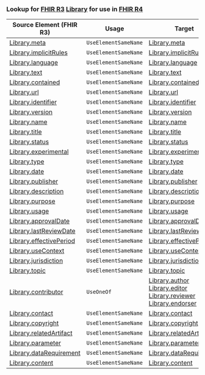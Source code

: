 ### Lookup for [FHIR R3](https://hl7.org/fhir/STU3/) [Library](https://hl7.org/fhir/STU3/Library.html) for use in [FHIR R4](https://hl7.org/fhir/R4/)

| Source Element (FHIR R3) | Usage | Target |
| -------------- | ----- | ------ |
| [Library.meta](https://hl7.org/fhir/STU3/Library.html#resource) | `UseElementSameName` | [Library.meta](https://hl7.org/fhir/R4/Library.html#resource) |
| [Library.implicitRules](https://hl7.org/fhir/STU3/Library.html#resource) | `UseElementSameName` | [Library.implicitRules](https://hl7.org/fhir/R4/Library.html#resource) |
| [Library.language](https://hl7.org/fhir/STU3/Library.html#resource) | `UseElementSameName` | [Library.language](https://hl7.org/fhir/R4/Library.html#resource) |
| [Library.text](https://hl7.org/fhir/STU3/Library.html#resource) | `UseElementSameName` | [Library.text](https://hl7.org/fhir/R4/Library.html#resource) |
| [Library.contained](https://hl7.org/fhir/STU3/Library.html#resource) | `UseElementSameName` | [Library.contained](https://hl7.org/fhir/R4/Library.html#resource) |
| [Library.url](https://hl7.org/fhir/STU3/Library.html#resource) | `UseElementSameName` | [Library.url](https://hl7.org/fhir/R4/Library.html#resource) |
| [Library.identifier](https://hl7.org/fhir/STU3/Library.html#resource) | `UseElementSameName` | [Library.identifier](https://hl7.org/fhir/R4/Library.html#resource) |
| [Library.version](https://hl7.org/fhir/STU3/Library.html#resource) | `UseElementSameName` | [Library.version](https://hl7.org/fhir/R4/Library.html#resource) |
| [Library.name](https://hl7.org/fhir/STU3/Library.html#resource) | `UseElementSameName` | [Library.name](https://hl7.org/fhir/R4/Library.html#resource) |
| [Library.title](https://hl7.org/fhir/STU3/Library.html#resource) | `UseElementSameName` | [Library.title](https://hl7.org/fhir/R4/Library.html#resource) |
| [Library.status](https://hl7.org/fhir/STU3/Library.html#resource) | `UseElementSameName` | [Library.status](https://hl7.org/fhir/R4/Library.html#resource) |
| [Library.experimental](https://hl7.org/fhir/STU3/Library.html#resource) | `UseElementSameName` | [Library.experimental](https://hl7.org/fhir/R4/Library.html#resource) |
| [Library.type](https://hl7.org/fhir/STU3/Library.html#resource) | `UseElementSameName` | [Library.type](https://hl7.org/fhir/R4/Library.html#resource) |
| [Library.date](https://hl7.org/fhir/STU3/Library.html#resource) | `UseElementSameName` | [Library.date](https://hl7.org/fhir/R4/Library.html#resource) |
| [Library.publisher](https://hl7.org/fhir/STU3/Library.html#resource) | `UseElementSameName` | [Library.publisher](https://hl7.org/fhir/R4/Library.html#resource) |
| [Library.description](https://hl7.org/fhir/STU3/Library.html#resource) | `UseElementSameName` | [Library.description](https://hl7.org/fhir/R4/Library.html#resource) |
| [Library.purpose](https://hl7.org/fhir/STU3/Library.html#resource) | `UseElementSameName` | [Library.purpose](https://hl7.org/fhir/R4/Library.html#resource) |
| [Library.usage](https://hl7.org/fhir/STU3/Library.html#resource) | `UseElementSameName` | [Library.usage](https://hl7.org/fhir/R4/Library.html#resource) |
| [Library.approvalDate](https://hl7.org/fhir/STU3/Library.html#resource) | `UseElementSameName` | [Library.approvalDate](https://hl7.org/fhir/R4/Library.html#resource) |
| [Library.lastReviewDate](https://hl7.org/fhir/STU3/Library.html#resource) | `UseElementSameName` | [Library.lastReviewDate](https://hl7.org/fhir/R4/Library.html#resource) |
| [Library.effectivePeriod](https://hl7.org/fhir/STU3/Library.html#resource) | `UseElementSameName` | [Library.effectivePeriod](https://hl7.org/fhir/R4/Library.html#resource) |
| [Library.useContext](https://hl7.org/fhir/STU3/Library.html#resource) | `UseElementSameName` | [Library.useContext](https://hl7.org/fhir/R4/Library.html#resource) |
| [Library.jurisdiction](https://hl7.org/fhir/STU3/Library.html#resource) | `UseElementSameName` | [Library.jurisdiction](https://hl7.org/fhir/R4/Library.html#resource) |
| [Library.topic](https://hl7.org/fhir/STU3/Library.html#resource) | `UseElementSameName` | [Library.topic](https://hl7.org/fhir/R4/Library.html#resource) |
| [Library.contributor](https://hl7.org/fhir/STU3/Library.html#resource) | `UseOneOf` | [Library.author](https://hl7.org/fhir/R4/Library.html#resource)<br />[Library.editor](https://hl7.org/fhir/R4/Library.html#resource)<br />[Library.reviewer](https://hl7.org/fhir/R4/Library.html#resource)<br />[Library.endorser](https://hl7.org/fhir/R4/Library.html#resource) |
| [Library.contact](https://hl7.org/fhir/STU3/Library.html#resource) | `UseElementSameName` | [Library.contact](https://hl7.org/fhir/R4/Library.html#resource) |
| [Library.copyright](https://hl7.org/fhir/STU3/Library.html#resource) | `UseElementSameName` | [Library.copyright](https://hl7.org/fhir/R4/Library.html#resource) |
| [Library.relatedArtifact](https://hl7.org/fhir/STU3/Library.html#resource) | `UseElementSameName` | [Library.relatedArtifact](https://hl7.org/fhir/R4/Library.html#resource) |
| [Library.parameter](https://hl7.org/fhir/STU3/Library.html#resource) | `UseElementSameName` | [Library.parameter](https://hl7.org/fhir/R4/Library.html#resource) |
| [Library.dataRequirement](https://hl7.org/fhir/STU3/Library.html#resource) | `UseElementSameName` | [Library.dataRequirement](https://hl7.org/fhir/R4/Library.html#resource) |
| [Library.content](https://hl7.org/fhir/STU3/Library.html#resource) | `UseElementSameName` | [Library.content](https://hl7.org/fhir/R4/Library.html#resource) |
